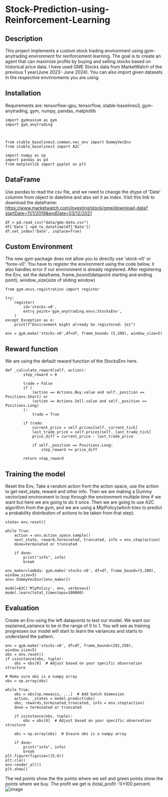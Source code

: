 # Stock-Prediction-using-Reinforcement-Learning

## Description

This project implements a custom stock trading environment using gym-anytrading environment for reinforcement learning. The goal is to create an agent that can maximize profits by buying and selling stocks based on historical price data. I have used GME Stocks data from MarketWatch of the previous 1 year(June 2023- June 2024). You can also import given datasets in the respective envirnoments you are using.

## Installation

Requirements are: 
tensorflow-gpu, 
tensorflow,
stable-baselines3,
gym-anytrading,
gym,
numpy, pandas, matplotlib

```
import gymnasium as gym
import gym_anytrading



from stable_baselines3.common.vec_env import DummyVecEnv
from stable_baselines3 import A2C

import numpy as np
import pandas as pd
from matplotlib import pyplot as plt
```
## DataFrame

Use pandas to read the csv file, and we need to change the dtype of 'Date' columnn from object to datetime and also set it as index.
Visit this link to download the dataframe: https://www.marketwatch.com/investing/stock/gme/download-data?startDate=11/1/2019&endDate=03/12/2021
```
df = pd.read_csv("data/gme-date.csv")
df['Date'] =pd.to_datetime(df['Date'])
df.set_index('Date', inplace=True)
```
## Custom Environment

The new gym package does not allow you to directly use 'stock-v0' or 'forex-v0'. You have to register the environment using the code below, it also handles error if our environment is already registered. After registering the Env, set the dataframe, frame_bound(datapoint starting and ending point), window_size(size of sliding window)

```
from gym.envs.registration import register

try:
    register(
        id='stocks-v0',
        entry_point='gym_anytrading.envs:StocksEnv',
    )
except Exception as e:
    print(f"Environment might already be registered: {e}")

env = gym.make('stocks-v0',df=df, frame_bound= (5,200), window_size=5)
```

## Reward function

We are using the default reward function of the StocksEnv here.

```
def _calculate_reward(self, action):
        step_reward = 0

        trade = False
        if (
            (action == Actions.Buy.value and self._position == Positions.Short) or
            (action == Actions.Sell.value and self._position == Positions.Long)
        ):
            trade = True

        if trade:
            current_price = self.prices[self._current_tick]
            last_trade_price = self.prices[self._last_trade_tick]
            price_diff = current_price - last_trade_price

            if self._position == Positions.Long:
                step_reward += price_diff

        return step_reward

```
## Training the model

Reset the Env, Take a random action from the action space, use the action to get next_state, reward and other info. Then we are making a Dummy vectorized environment to loop through the environment multiple time if we want but here we are going to do it once. Then we are going to use A2C algorithm from the gym, and we are using a MlpPolicy(which tries to predict a probability distribution of actions to be taken from that step).

```
state= env.reset()

while True:
    action = env.action_space.sample()
    next_state, reward,terminated, truncated, info = env.step(action)
    done=terminated or truncated

    if done:
        print("info", info)
        break

env_maker=lambda: gym.make('stocks-v0', df=df, frame_bound=(5,200), window_size=5)
env= DummyVecEnv([env_maker])

model=A2C('MlpPolicy', env, verbose=1)
model.learn(total_timesteps=100000)

```
## Evaluation

Create an Env using the left datapoints to test our model. We want our explained_variance to be in the range of 0 to 1. You will see as training progresses our model will start to learn the variances and starts to understand the pattern. 
```
env = gym.make('stocks-v0', df=df, frame_bound=(201,250), window_size=5)
obs = env.reset()
if isinstance(obs, tuple):
    obs = obs[0]  # Adjust based on your specific observation structure

# Make sure obs is a numpy array
obs = np.array(obs)

while True:
    obs = obs[np.newaxis, ...]  # Add batch dimension
    action, _states = model.predict(obs)
    obs, rewards,terminated,truncated, info = env.step(action)
    done = terminated or truncated
    
    if isinstance(obs, tuple):
        obs = obs[0]  # Adjust based on your specific observation structure

    obs = np.array(obs)  # Ensure obs is a numpy array

    if done:
        print("info", info)
        break
plt.figure(figsize=(15,6))
plt.cla()
env.render_all()
plt.show()

```
The red points show the the points where we sell and green points show the points where we buy. The profit we get is (total_profit -1)*100 percent.
![image](https://github.com/Sarveshgits/Stock-Predicttion-using-RL/assets/139525935/8fa858cf-e8f2-4abb-a050-9e8925668f9b)


